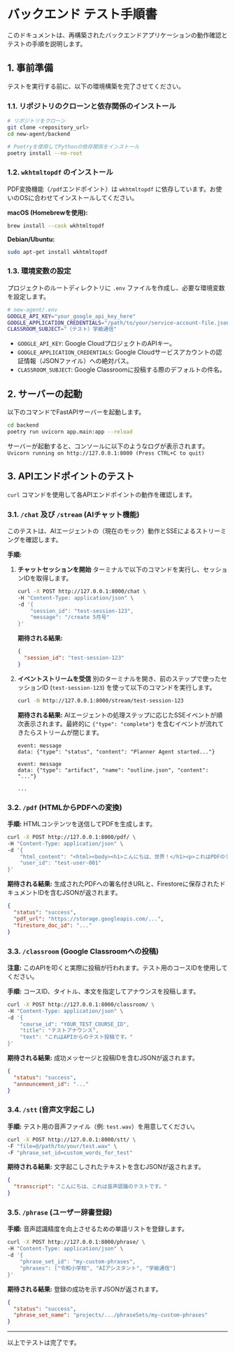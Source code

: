# バックエンド テスト手順書

このドキュメントは、再構築されたバックエンドアプリケーションの動作確認とテストの手順を説明します。

## 1. 事前準備

テストを実行する前に、以下の環境構築を完了させてください。

### 1.1. リポジトリのクローンと依存関係のインストール

```bash
# リポジトリをクローン
git clone <repository_url>
cd new-agent/backend

# Poetryを使用してPythonの依存関係をインストール
poetry install --no-root
```

### 1.2. `wkhtmltopdf` のインストール

PDF変換機能（`/pdf`エンドポイント）は `wkhtmltopdf` に依存しています。お使いのOSに合わせてインストールしてください。

**macOS (Homebrewを使用):**
```bash
brew install --cask wkhtmltopdf
```

**Debian/Ubuntu:**
```bash
sudo apt-get install wkhtmltopdf
```

### 1.3. 環境変数の設定

プロジェクトのルートディレクトリに `.env` ファイルを作成し、必要な環境変数を設定します。

```bash
# new-agent/.env
GOOGLE_API_KEY="your_google_api_key_here"
GOOGLE_APPLICATION_CREDENTIALS="/path/to/your/service-account-file.json"
CLASSROOM_SUBJECT="（テスト）学級通信"
```

- `GOOGLE_API_KEY`: Google CloudプロジェクトのAPIキー。
- `GOOGLE_APPLICATION_CREDENTIALS`: Google Cloudサービスアカウントの認証情報（JSONファイル）への絶対パス。
- `CLASSROOM_SUBJECT`: Google Classroomに投稿する際のデフォルトの件名。

## 2. サーバーの起動

以下のコマンドでFastAPIサーバーを起動します。

```bash
cd backend
poetry run uvicorn app.main:app --reload
```

サーバーが起動すると、コンソールに以下のようなログが表示されます。
`Uvicorn running on http://127.0.0.1:8000 (Press CTRL+C to quit)`

## 3. APIエンドポイントのテスト

`curl` コマンドを使用して各APIエンドポイントの動作を確認します。

### 3.1. `/chat` 及び `/stream` (AIチャット機能)

このテストは、AIエージェントの（現在のモック）動作とSSEによるストリーミングを確認します。

**手順:**

1.  **チャットセッションを開始**
    ターミナルで以下のコマンドを実行し、セッションIDを取得します。

    ```bash
    curl -X POST http://127.0.0.1:8000/chat \
    -H "Content-Type: application/json" \
    -d '{
        "session_id": "test-session-123",
        "message": "/create 5月号"
    }'
    ```

    **期待される結果:**
    ```json
    {
      "session_id": "test-session-123"
    }
    ```

2.  **イベントストリームを受信**
    別のターミナルを開き、前のステップで使ったセッションID (`test-session-123`) を使って以下のコマンドを実行します。

    ```bash
    curl -N http://127.0.0.1:8000/stream/test-session-123
    ```

    **期待される結果:**
    AIエージェントの処理ステップに応じたSSEイベントが順次表示されます。最終的に `{"type": "complete"}` を含むイベントが流れてきたらストリームが閉じます。

    ```
    event: message
    data: {"type": "status", "content": "Planner Agent started..."}

    event: message
    data: {"type": "artifact", "name": "outline.json", "content": "..."}

    ...
    ```

### 3.2. `/pdf` (HTMLからPDFへの変換)

**手順:**
HTMLコンテンツを送信してPDFを生成します。

```bash
curl -X POST http://127.0.0.1:8000/pdf/ \
-H "Content-Type: application/json" \
-d '{
    "html_content": "<html><body><h1>こんにちは、世界！</h1><p>これはPDFのテストです。</p></body></html>",
    "user_id": "test-user-001"
}'
```

**期待される結果:**
生成されたPDFへの署名付きURLと、Firestoreに保存されたドキュメントIDを含むJSONが返されます。

```json
{
  "status": "success",
  "pdf_url": "https://storage.googleapis.com/...",
  "firestore_doc_id": "..."
}
```

### 3.3. `/classroom` (Google Classroomへの投稿)

**注意:** このAPIを叩くと実際に投稿が行われます。テスト用のコースIDを使用してください。

**手順:**
コースID、タイトル、本文を指定してアナウンスを投稿します。

```bash
curl -X POST http://127.0.0.1:8000/classroom/ \
-H "Content-Type: application/json" \
-d '{
    "course_id": "YOUR_TEST_COURSE_ID",
    "title": "テストアナウンス",
    "text": "これはAPIからのテスト投稿です。"
}'
```

**期待される結果:**
成功メッセージと投稿IDを含むJSONが返されます。

```json
{
  "status": "success",
  "announcement_id": "..."
}
```

### 3.4. `/stt` (音声文字起こし)

**手順:**
テスト用の音声ファイル（例: `test.wav`）を用意してください。

```bash
curl -X POST http://127.0.0.1:8000/stt/ \
-F "file=@/path/to/your/test.wav" \
-F "phrase_set_id=custom_words_for_test"
```

**期待される結果:**
文字起こしされたテキストを含むJSONが返されます。

```json
{
  "transcript": "こんにちは、これは音声認識のテストです。"
}
```

### 3.5. `/phrase` (ユーザー辞書登録)

**手順:**
音声認識精度を向上させるための単語リストを登録します。

```bash
curl -X POST http://127.0.0.1:8000/phrase/ \
-H "Content-Type: application/json" \
-d '{
    "phrase_set_id": "my-custom-phrases",
    "phrases": ["令和小学校", "AIアシスタント", "学級通信"]
}'
```

**期待される結果:**
登録の成功を示すJSONが返されます。

```json
{
  "status": "success",
  "phrase_set_name": "projects/.../phraseSets/my-custom-phrases"
}
```

---
以上でテストは完了です。
